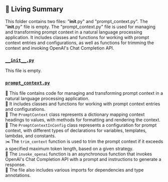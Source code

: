 

<!-- Living README Summary -->
## 🌳 Living Summary

This folder contains two files: "__init__.py" and "prompt_context.py". The "__init__.py" file is empty. The "prompt_context.py" file is used for managing and transforming prompt context in a natural language processing application. It includes classes and functions for working with prompt context entries and configurations, as well as functions for trimming the context and invoking OpenAI's Chat Completion API.


### [`__init__.py`](https://github.com/raphael-francis/AutoPR-internal/blob/0aabc10f58cc0543244c461caaef386a82b74854/./autopr/actions/utils/__init__.py)

This file is empty.  


### [`prompt_context.py`](https://github.com/raphael-francis/AutoPR-internal/blob/0aabc10f58cc0543244c461caaef386a82b74854/./autopr/actions/utils/prompt_context.py)

📄 This file contains code for managing and transforming prompt context in a natural language processing application.  
🔧 It includes classes and functions for working with prompt context entries and configurations.  
📝 The `PromptContext` class represents a dictionary mapping context headings to values, with methods for formatting and rendering the context.  
🔀 The `PromptContextInConfig` class represents a configuration for prompt context, with different types of declarations for variables, templates, lambdas, and constants.  
✂️ The `trim_context` function is used to trim the prompt context if it exceeds a specified maximum token length, based on a given strategy.  
📝 The `invoke_openai` function is an asynchronous function that invokes OpenAI's Chat Completion API with a prompt and instructions to generate a response.  
🔧 The file also includes various imports for dependencies and type annotations.  

<!-- Living README Summary -->
